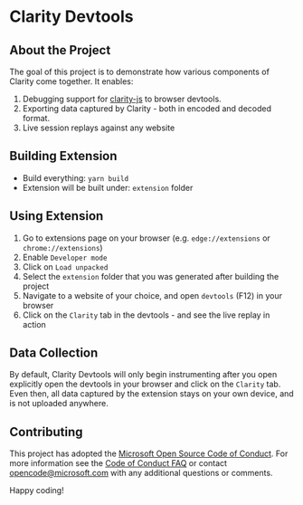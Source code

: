 
# Clarity Devtools

## About the Project
The goal of this project is to demonstrate how various components of Clarity come together. It enables:
1. Debugging support for [clarity-js](https://github.com/microsoft/clarity/tree/master/packages/clarity-js) to browser devtools. 
2. Exporting data captured by Clarity - both in encoded and decoded format.
3. Live session replays against any website

## Building Extension
 - Build everything: `yarn build`
 - Extension will be built under: `extension` folder

## Using Extension
1. Go to extensions page on your browser (e.g. `edge://extensions` or `chrome://extensions`)
2. Enable `Developer mode`
3. Click on `Load unpacked`
4. Select the `extension` folder that you was generated after building the project
5. Navigate to a website of your choice, and open `devtools` (F12) in your browser
6. Click on the `Clarity` tab in the devtools - and see the live replay in action

## Data Collection
By default, Clarity Devtools will only begin instrumenting after you open explicitly open the devtools in your browser and click on the `Clarity` tab. Even then, all data captured by the extension stays on your own device, and is not uploaded anywhere.

## Contributing

This project has adopted the [Microsoft Open Source Code of Conduct](https://opensource.microsoft.com/codeofconduct/). For more information see the [Code of Conduct FAQ](https://opensource.microsoft.com/codeofconduct/faq/) or contact [opencode@microsoft.com](mailto:opencode@microsoft.com) with any additional questions or comments.

Happy coding!